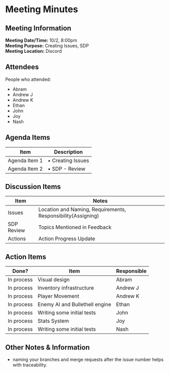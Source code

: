 # Meeting Minutes
## Meeting Information
**Meeting Date/Time:** 10/2, 8:00pm<br> 
**Meeting Purpose:** Creating Issues, SDP  <br>
**Meeting Location:** Discord <br>

## Attendees
People who attended:
- Abram
- Andrew J
- Andrew K
- Ethan
- John
- Joy
- Nash

## Agenda Items

Item | Description
---- | ----
Agenda Item 1 | • Creating Issues 
Agenda Item 2 | • SDP - Review

## Discussion Items
Item | Notes |
---- | ---- | 
Issues | Location and Naming, Requirements, Responsibility(Assigning) |
SDP Review | Topics Mentioned in Feedback |
Actions | Action Progress Update |

## Action Items
| Done? | Item | Responsible | 
| ---- | ---- | ---- | 
| In process | Visual design |Abram |  
| In process | Inventory infrastructure | Andrew J | 
| In process | Player Movement | Andrew K | 
| In process | Enemy AI and Bullethell engine | Ethan | 
| In process | Writing some initial tests | John | 
| In process | Stats System | Joy | asap |
| In process | Writing some initial tests | Nash | 


## Other Notes & Information
- naming your branches and merge requests after the issue number helps with traceability.
